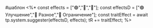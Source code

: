 #шаблон 
<%* 
const effects = ["🟢","🔷","🔻"]; 
const effectsD = ["🟢 Улучшение","🔷 Разное","🔻 Ограничение"]; 
const traitEffect = await tp.system.suggester(effectsD, effects);
tR += traitEffect;
%>